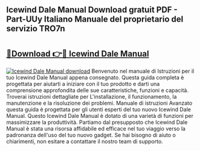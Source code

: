 ## Icewind Dale Manual Download gratuit PDF - Part-UUy Italiano Manuale del proprietario del servizio TRO7n

# <h2><a href="http://dfder8.blite.top/?on=Icewind+Dale+Manual">🔗Download 👉🔴 Icewind Dale Manual</a></h2>

[![Icewind Dale Manual download](https://i.imgur.com/lujVjoI.png)](http://dfder8.blite.top/?on=Icewind+Dale+Manual)
Benvenuto nel manuale di Istruzioni per il tuo Icewind Dale Manual appena consegnato. Questa guida completa è progettata per aiutarti a iniziare con il tuo prodotto e darti una comprensione approfondita delle sue caratteristiche, funzioni e capacità. Troverai istruzioni dettagliate per L'installazione, il funzionamento, la manutenzione e la risoluzione dei problemi. Manuale di istruzioni Avanzato questa guida è progettata per gli utenti esperti del tuo nuovo Icewind Dale Manual. Questo Icewind Dale Manual è dotato di una varietà di funzioni per massimizzare la produttività. Partiamo dal presupposto che Icewind Dale Manual è stata una risorsa affidabile ed efficace nel tuo viaggio verso la padronanza dell'uso del tuo nuovo gadget. Se hai bisogno di aiuto o chiarimenti, non esitare a contattare il nostro team di supporto.
